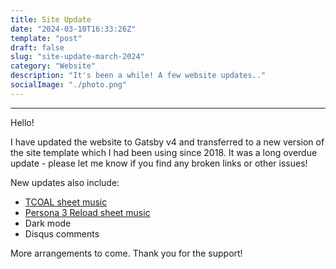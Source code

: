 ```yaml
---
title: Site Update
date: "2024-03-10T16:33:26Z"
template: "post"
draft: false
slug: "site-update-march-2024"
category: "Website"
description: "It's been a while! A few website updates.."
socialImage: "./photo.png"
---
```


---

Hello!

I have updated the website to Gatsby v4 and transferred to a new version of the site template which I had been using since 2018. It was a long overdue update - please let me know if you find any broken links or other issues!

New updates also include:
- [TCOAL sheet music](https://pianobin.com/tcoal/)
- [Persona 3 Reload sheet music](https://pianobin.com/p3r)
- Dark mode
- Disqus comments

More arrangements to come. Thank you for the support!
